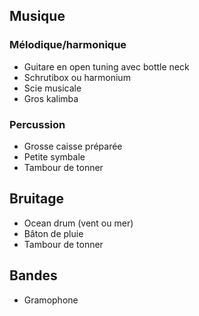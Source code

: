 
## Musique

### Mélodique/harmonique

- Guitare en open tuning avec bottle neck
- Schrutibox ou harmonium
- Scie musicale
- Gros kalimba
  
### Percussion

- Grosse caisse préparée
- Petite symbale
- Tambour de tonner


## Bruitage
- Ocean drum (vent ou mer)
- Bâton de pluie
- Tambour de tonner

## Bandes
- Gramophone
